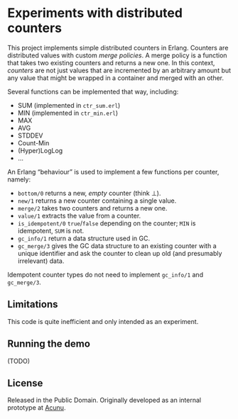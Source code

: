 Experiments with distributed counters
=====================================

This project implements simple distributed counters in Erlang.
Counters are distributed values with custom *merge policies*. A merge policy is a function that takes two existing counters and returns a new one.
In this context, *counters* are not just values that are incremented by an arbitrary amount but any value that might be wrapped in a container and merged with an other.

Several functions can be implemented that way, including:

* SUM (implemented in `ctr_sum.erl`)
* MIN (implemented in `ctr_min.erl`)
* MAX
* AVG
* STDDEV
* Count-Min
* (Hyper)LogLog
* …


An Erlang “behaviour” is used to implement a few functions per counter, namely:

* `bottom/0` returns a new, *empty* counter (think ⊥).
* `new/1` returns a new counter containing a single value.
* `merge/2` takes two counters and returns a new one.
* `value/1` extracts the value from a counter.
* `is_idempotent/0` `true`/`false` depending on the counter; `MIN` is idempotent, `SUM` is not.
* `gc_info/1` return a data structure used in GC.
* `gc_merge/3` gives the GC data structure to an existing counter with a unique identifier and ask the counter to clean up old (and presumably irrelevant) data.

Idempotent counter types do not need to implement `gc_info/1` and `gc_merge/3`.

Limitations
-----------

This code is quite inefficient and only intended as an experiment.

Running the demo
----------------

(TODO)

License
-------

Released in the Public Domain. Originally developed as an internal prototype at [Acunu](http://acunu.com/).
